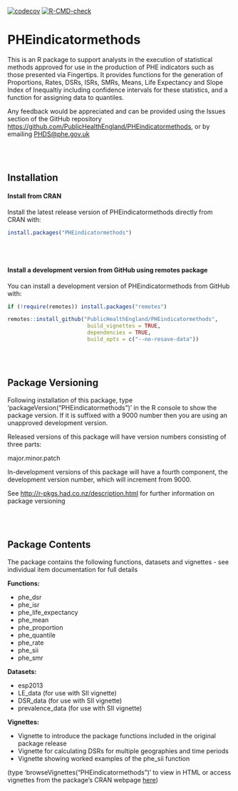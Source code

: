 
<!-- README.md is generated from README.Rmd. Please edit that file -->

[![codecov](https://codecov.io/gh/sebastian-fox/PHEindicatormethods/branch/master/graph/badge.svg?token=5S4748IBZJ)](https://codecov.io/gh/sebastian-fox/PHEindicatormethods)
[![R-CMD-check](https://github.com/publichealthengland/PHEindicatormethods/workflows/R-CMD-check/badge.svg)](https://github.com/publichealthengland/PHEindicatormethods/actions)

# PHEindicatormethods

This is an R package to support analysts in the execution of statistical
methods approved for use in the production of PHE indicators such as
those presented via Fingertips. It provides functions for the generation
of Proportions, Rates, DSRs, ISRs, SMRs, Means, Life Expectancy and
Slope Index of Inequaltiy including confidence intervals for these
statistics, and a function for assigning data to quantiles.

Any feedback would be appreciated and can be provided using the Issues
section of the GitHub repository
<https://github.com/PublicHealthEngland/PHEindicatormethods>, or by
emailing <PHDS@phe.gov.uk>

<br/> <br/>

## Installation

#### Install from CRAN

Install the latest release version of PHEindicatormethods directly from
CRAN with:

``` r
install.packages("PHEindicatormethods")
```

<br/> <br/>

#### Install a development version from GitHub using remotes package

You can install a development version of PHEindicatormethods from GitHub
with:

``` r
if (!require(remotes)) install.packages("remotes")

remotes::install_github("PublicHealthEngland/PHEindicatormethods",
                         build_vignettes = TRUE,
                         dependencies = TRUE,
                         build_opts = c("--no-resave-data"))
```

<br/> <br/>

## Package Versioning

Following installation of this package, type
‘packageVersion(“PHEindicatormethods”)’ in the R console to show the
package version. If it is suffixed with a 9000 number then you are using
an unapproved development version.

Released versions of this package will have version numbers consisting
of three parts:

major.minor.patch

In-development versions of this package will have a fourth component,
the development version number, which will increment from 9000.

See <http://r-pkgs.had.co.nz/description.html> for further information
on package versioning

<br/> <br/>

## Package Contents

The package contains the following functions, datasets and vignettes -
see individual item documentation for full details

**Functions:**

-   phe_dsr  
-   phe_isr  
-   phe_life_expectancy
-   phe_mean  
-   phe_proportion  
-   phe_quantile  
-   phe_rate  
-   phe_sii
-   phe_smr

**Datasets:**

-   esp2013  
-   LE_data (for use with SII vignette)
-   DSR_data (for use with SII vignette)
-   prevalence_data (for use with SII vignette)

**Vignettes:**

-   Vignette to introduce the package functions included in the original
    package release
-   Vignette for calculating DSRs for multiple geographies and time
    periods  
-   Vignette showing worked examples of the phe_sii function

(type ‘browseVignettes(“PHEindicatormethods”)’ to view in HTML or access
vignettes from the package’s CRAN webpage
[here](https://CRAN.R-project.org/package=PHEindicatormethods))
